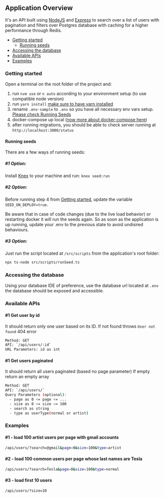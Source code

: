 ## Application Overview

It's an API built using [NodeJS](https://nodejs.org/en/about/) and [Express](https://expressjs.com/) to search over a list of users with pagination and filters over Postgres database with caching for a higher performance through Redis.

- [Getting started](#getting-started)
  - [Running seeds](#running-seeds)
- [Accessing the database](#accessing-the-database)
- [Available APIs](#available-apis)
- [Examples](#examples)

### Getting started

Open a terminal on the root folder of the project and:

1. run `nvm use` or `n auto` according to your environment setup (to use compatible node version)
2. run `yarn install` [make sure to have yarn installed](https://classic.yarnpkg.com/lang/en/docs/install/)
3. rename `.env-sample` to `.env` so you have all necessary env vars setup. [Please check Running Seeds](#running-seeds)
4. docker-compose up local ([now more about docker-compose here](https://docs.docker.com/compose/gettingstarted/))
5. after running migrations, you should be able to check server running at `http://localhost:3000/status`

#### Running seeds

There are a few ways of running seeds:

##### #1 Option: 

Install [Knex](https://knexjs.org/) to your machine and run: `knex seed:run`

##### #2 Option:

Before running step 4 from [Getting started](#getting-started), update the variable `SEED_ON_DEPLOY=true`. 

Be aware that in case of code changes (due to the live load behavior) or restarting docker it will run the seeds again. So as soon as the application is up running, update your .env to the previous state to avoid undisired behaviours.

##### #3 Option:

Just run the script located at `/src/scripts` from the application's root folder:

```bash 
npx ts-node src/scripts/runSeed.ts
```

### Accessing the database

Using your database IDE of preference, use the database url located at `.env` the database should be exposed and accessible.

### Available APIs

#### #1 Get user by id

It should return only one user based on its ID.
If not found throws `User not found` 404 error

```bash
Method: GET
API: `/api/users/:id`
URL Parameters: id as int
```

#### #1 Get users paginated 

It should return all users paginated (based no page parameter)
If empty return an empty array

```bash
Method: GET
API: `/api/users/`
Query Parameters (optional):
  - page as 0 <= page <= ...
  - size as 0 <= size <= 100
  - search as string
  - type as userType(normal or artist)
```
### Examples

#### #1 - load 100 artist users per page with gmail accounts

```bash
/api/users/?search=@gmail&page=0&size=100&type=artist
```

#### #2 - load  100 common users per page whose last names are Tesla

```bash
/api/users/?search=Tesla&page=0&size=100&type=normal
```

#### #3 - load first 10 users

```bash
/api/users/?size=10
```